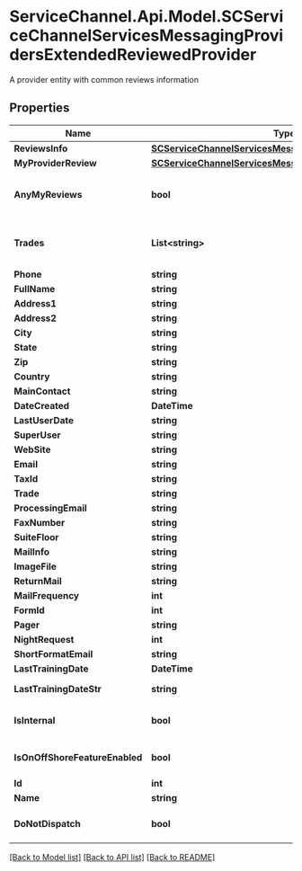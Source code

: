 # ServiceChannel.Api.Model.SCServiceChannelServicesMessagingProvidersExtendedReviewedProvider
A provider entity with common reviews information

## Properties

Name | Type | Description | Notes
------------ | ------------- | ------------- | -------------
**ReviewsInfo** | [**SCServiceChannelServicesMessagingFeedbackReviewsInfo**](SCServiceChannelServicesMessagingFeedbackReviewsInfo.md) |  | [optional] 
**MyProviderReview** | [**SCServiceChannelServicesMessagingFeedbackUserReview**](SCServiceChannelServicesMessagingFeedbackUserReview.md) |  | [optional] 
**AnyMyReviews** | **bool** | Whether the provider has any reviews with current user | [optional] [default to false]
**Trades** | **List&lt;string&gt;** | Trades which the provider serves for the current subscriber. | [optional] 
**Phone** | **string** |  | [optional] 
**FullName** | **string** | Full Name | [optional] 
**Address1** | **string** | Address1 | [optional] 
**Address2** | **string** | Adress2 | [optional] 
**City** | **string** | City | [optional] 
**State** | **string** | State | [optional] 
**Zip** | **string** | Zip | [optional] 
**Country** | **string** | Country | [optional] 
**MainContact** | **string** | Main Contact | [optional] 
**DateCreated** | **DateTime** | Date Created | [optional] 
**LastUserDate** | **string** | Last User Date | [optional] 
**SuperUser** | **string** | SuperUser | [optional] 
**WebSite** | **string** | WebSite | [optional] 
**Email** | **string** | Email | [optional] 
**TaxId** | **string** | Tax Id | [optional] 
**Trade** | **string** | Trade | [optional] 
**ProcessingEmail** | **string** | Processing Email | [optional] 
**FaxNumber** | **string** | Fax Number | [optional] 
**SuiteFloor** | **string** | Suite Floor | [optional] 
**MailInfo** | **string** | Mail Info | [optional] 
**ImageFile** | **string** | Image File | [optional] 
**ReturnMail** | **string** | Return Mail | [optional] 
**MailFrequency** | **int** | Mail Frequency | [optional] 
**FormId** | **int** | Form Id | [optional] 
**Pager** | **string** | Pager | [optional] 
**NightRequest** | **int** | NightRequest | [optional] 
**ShortFormatEmail** | **string** | Short Format Email | [optional] 
**LastTrainingDate** | **DateTime** | Last Training Date | [optional] 
**LastTrainingDateStr** | **string** | Last Training Date as a string | [optional] 
**IsInternal** | **bool** | Is Internal | [optional] [default to false]
**IsOnOffShoreFeatureEnabled** | **bool** | Is OnOffShoreFeature Enabled | [optional] [default to false]
**Id** | **int** | Id | [optional] 
**Name** | **string** | Name | [optional] 
**DoNotDispatch** | **bool** | DoNotDispatch enabled? | [optional] [default to false]

[[Back to Model list]](../README.md#documentation-for-models) [[Back to API list]](../README.md#documentation-for-api-endpoints) [[Back to README]](../README.md)

